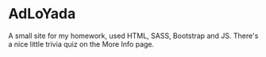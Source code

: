 # AdLoYada
A small site for my homework, used HTML, SASS, Bootstrap and JS.
There's a nice little trivia quiz on the More Info page.
